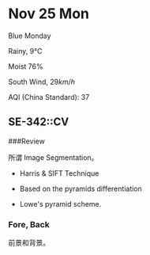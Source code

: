 # Nov 25 Mon

Blue Monday

Rainy, $9$℃

Moist $76\%$

South Wind, $29km/h$

AQI (China Standard): 37

## SE-342::CV

###Review

所谓 Image Segmentation。

* Harris & SIFT Technique

* Based on the pyramids differentiation

* Lowe's pyramid scheme.

### Fore, Back

前景和背景。